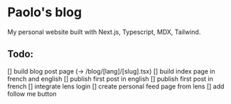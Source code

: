 # Paolo's blog

My personal website built with Next.js, Typescript, MDX, Tailwind.

## Todo:

[] build blog post page (-> /blog/[lang]/[slug].tsx)
[] build index page in french and english
[] publish first post in english
[] publish first post in french
[] integrate lens login
[] create personal feed page from lens
[] add follow me button
